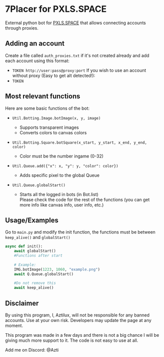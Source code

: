 
# 7Placer for PXLS.SPACE

External python bot for [PXLS.SPACE](pxls.space) that allows connecting accounts through proxies.
## Adding an account

Create a file called `auth_proxies.txt` if it's not created already and add each account using this format:
- `TOKEN http://user:pass@proxy:port`
If you wish to use an account without proxy (Easy to get alt detected!):
- `TOKEN`
## Most relevant functions
Here are some basic functions of the bot:
- `Util.Botting.Image.botImage(x, y, image)`
    - Supports transparent images
    - Converts colors to canvas colors

- `Util.Botting.Square.botSquare(x_start, y_start, x_end, y_end, color)`
    - Color must be the number ingame (0-32)
- `Util.Queue.add({"x": x, "y": y, "color": color})`
    - Adds specific pixel to the global Queue
- `Util.Queue.globalStart()`
    - Starts all the logged in bots (in Bot.list)
\
Please check the code for the rest of the functions (you can get more info like canvas info, user info, etc.)



## Usage/Examples

Go to `main.py` and modify the init function, the functions must be between `keep_alive()` and `globalStart()`
```python
async def init():
    await globalStart()
    #Functions after start
    
    # Example:
    IMG.botImage(1223, 1060, "example.png")
    await Q.Queue.globalStart()
    
    #Do not remove this
    await keep_alive()
```


## Disclaimer
By using this program, I, Aztilux, will not be responsible for any banned accounts. Use at your own risk. Developers may update the page at any moment.

This program was made in a few days and there is not a big chance I will be giving much more support to it. The code is not easy to use at all.

Add me on Discord: @Azti
